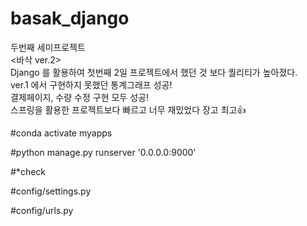 # basak_django

두번째 세미프로젝트<br/>
<바삭 ver.2><br/>
Django 를 활용하여 첫번째 2일 프로젝트에서 했던 것 보다 퀄리티가 높아졌다.<br/>
ver.1 에서 구현하지 못했던 통계그래프 성공!<br/>
결제페이지, 수량 수정 구현 모두 성공!<br/>
스프링을 활용한 프로젝트보다 빠르고 너무 재밌었다 장고 최고👍<br/>


#conda activate myapps

#python manage.py runserver '0.0.0.0:9000'



#*check

#config/settings.py

#config/urls.py
